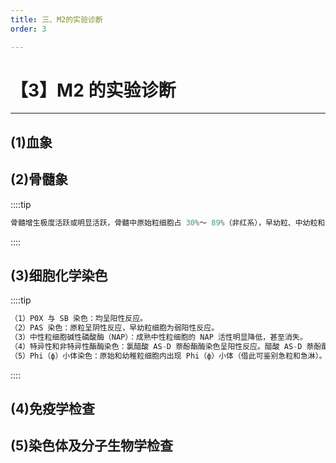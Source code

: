```yaml
---
title: 三、M2的实验诊断
order: 3

---
```


# 【3】M2 的实验诊断

<kaodian :text="'血液学检验记忆卡'" />

<!-- ###### 第十八章 急性髓细胞白血病

> 临床血液学检验 -->

<beitiX/>

---

## (1)血象

<son :text="'血液学检验记忆卡'" text1="(1)血象" :textOption="[['掌握','相关专业知识','专业知识'],['掌握','相关专业知识','专业知识'],['掌握','基础知识','相关专业知识']]" />

## (2)骨髓象

<son :text="'血液学检验记忆卡'" text1="(2)骨髓象" :textOption="[['掌握','相关专业知识','专业知识'],['掌握','专业知识','专业实践能力'],['掌握','专业知识','专业实践能力']]" />

::::tip

```js
骨髓增生极度活跃或明显活跃，骨髓中原始粒细胞占 30%～ 89%（非红系），早幼粒、中幼粒和成熟粒细胞大于 10%，白血病细胞内可见 Auer 小体，幼红细胞及巨核细胞明显减少，此型白血病细胞的特征是形态变异及核质发育不平衡。
```

::::

## (3)细胞化学染色

<son :text="'血液学检验记忆卡'" text1="(3)细胞化学染色" :textOption="[['掌握','专业知识','专业实践能力'],['掌握','相关专业知识','专业知识'],['掌握','相关专业知识','专业知识']]" />

::::tip

```js
（1）P0X 与 SB 染色：均呈阳性反应。
（2）PAS 染色：原粒呈阴性反应，早幼粒细胞为弱阳性反应。
（3）中性粒细胞碱性磷酸酶（NAP）：成熟中性粒细胞的 NAP 活性明显降低，甚至消失。
（4）特异性和非特异性酯酶染色：氯醋酸 AS-D 萘酚酯酶染色呈阳性反应。醋酸 AS-D 萘酚酯酶染色（AS-D-NAE）可呈阳性反应，但强度较弱，且不被氟化钠抑制。
（5）Phi（ф）小体染色：原始和幼稚粒细胞内出现 Phi（ф）小体（借此可鉴别急粒和急淋）。

```

::::

## (4)免疫学检查

<son :text="'血液学检验记忆卡'" text1="(4)免疫学检查" :textOption="[['超纲','暂无科目',''],['超纲','暂无科目',''],['了解','相关专业知识','专业知识']]" />

## (5)染色体及分子生物学检查

<son :text="'血液学检验记忆卡'" text1="(5)染色体及分子生物学检查" :textOption="[['了解','专业知识','专业实践能力'],['了解','基础知识','相关专业知识'],['掌握','基础知识','相关专业知识']]" />
